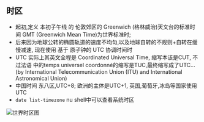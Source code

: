 ## 时区

* 起初,定义 本初子午线 的 伦敦郊区的 Greenwich (格林威治)天文台的标准时间 GMT
(Greenwich Mean Time)为世界标准时;
* 后来因为地球公转的椭圆轨道的速度不均匀,以及地球自转的不规则+自转在缓慢减速,
现在使用 基于 原子钟的 UTC 协调时间时
* UTC 实际上其英文全程是 Coordinated Universal Time, 缩写本该是CUT, 不过法语
中的temps universel coordonné的缩写是TUC,最终缩写成了UTC... (by International
Telecommunication Union (ITU) and International Astronomical Union)
* 中国时间 东八区,UTC+8; 欧洲的主体是UTC+1, 英国,葡萄牙,冰岛等国家使用UTC
* `date list-timezone` nu shell中可以查看系统时区

![世界时区图](http://upload.wikimedia.org/wikipedia/commons/8/88/World_Time_Zones_Map.png)
